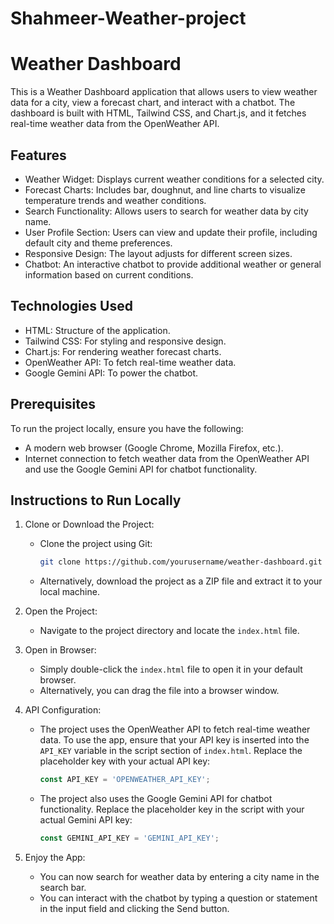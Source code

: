 # Shahmeer-Weather-project

# Weather Dashboard

This is a Weather Dashboard application that allows users to view weather data for a city, view a forecast chart, and interact with a chatbot. The dashboard is built with HTML, Tailwind CSS, and Chart.js, and it fetches real-time weather data from the OpenWeather API.

## Features

- Weather Widget: Displays current weather conditions for a selected city.
- Forecast Charts: Includes bar, doughnut, and line charts to visualize temperature trends and weather conditions.
- Search Functionality: Allows users to search for weather data by city name.
- User Profile Section: Users can view and update their profile, including default city and theme preferences.
- Responsive Design: The layout adjusts for different screen sizes.
- Chatbot: An interactive chatbot to provide additional weather or general information based on current conditions.

## Technologies Used

- HTML: Structure of the application.
- Tailwind CSS: For styling and responsive design.
- Chart.js: For rendering weather forecast charts.
- OpenWeather API: To fetch real-time weather data.
- Google Gemini API: To power the chatbot.

## Prerequisites

To run the project locally, ensure you have the following:

- A modern web browser (Google Chrome, Mozilla Firefox, etc.).
- Internet connection to fetch weather data from the OpenWeather API and use the Google Gemini API for chatbot functionality.

## Instructions to Run Locally

1. Clone or Download the Project:
   - Clone the project using Git:
     ```bash
     git clone https://github.com/yourusername/weather-dashboard.git
     ```
   - Alternatively, download the project as a ZIP file and extract it to your local machine.

2. Open the Project:
   - Navigate to the project directory and locate the `index.html` file.

3. Open in Browser:
   - Simply double-click the `index.html` file to open it in your default browser.
   - Alternatively, you can drag the file into a browser window.

4. API Configuration:
   - The project uses the OpenWeather API to fetch real-time weather data. To use the app, ensure that your API key is inserted into the `API_KEY` variable in the script section of `index.html`. Replace the placeholder key with your actual API key:
     ```javascript
     const API_KEY = 'OPENWEATHER_API_KEY';
     ```

   - The project also uses the Google Gemini API for chatbot functionality. Replace the placeholder key in the script with your actual Gemini API key:
     ```javascript
     const GEMINI_API_KEY = 'GEMINI_API_KEY';
     ```

5. Enjoy the App:
   - You can now search for weather data by entering a city name in the search bar.
   - You can interact with the chatbot by typing a question or statement in the input field and clicking the Send button.

